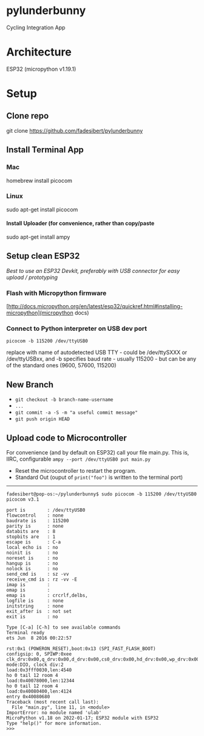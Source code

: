 # pylunderbunny
Cycling Integration App

# Architecture
ESP32 (micropython v1.19.1)

# Setup
## Clone repo
git clone https://github.com/fadesibert/pylunderbunny

## Install Terminal App
### Mac
homebrew install picocom
### Linux
sudo apt-get install picocom
#### Install Uploader (for convenience, rather than copy/paste
sudo apt-get install ampy

## Setup clean ESP32
_Best to use an ESP32 Devkit, preferably with USB connector for easy upload / prototyping_

### Flash with Micropython firmware
[http://docs.micropython.org/en/latest/esp32/quickref.html#installing-micropython](micropython docs)
### Connect to Python interpreter on USB dev port
`picocom -b 115200 /dev/ttyUSB0`

replace with name of autodetected USB TTY - could be /dev/ttySXXX or /dev/ttyUSBxx, and -b specifies baud rate - usually 115200 - but can be any of the standard ones (9600, 57600, 115200)

## New Branch
* ```git checkout -b branch-name-username```
* ```...```
* ```git commit -a -S -m "a useful commit message"```
* ```git push origin HEAD```

## Upload code to Microcontroller
For convenience (and by default on ESP32) call your file main.py. This is, IIRC, configurable
```ampy --port /dev/ttyUSB0 put main.py```

* Reset the microcontroller to restart the program.
* Standard Out (ouput of `print("foo")` is written to the terminal port)

________
```
fadesibert@pop-os:~/pylunderbunny$ sudo picocom -b 115200 /dev/ttyUSB0 
picocom v3.1

port is        : /dev/ttyUSB0
flowcontrol    : none
baudrate is    : 115200
parity is      : none
databits are   : 8
stopbits are   : 1
escape is      : C-a
local echo is  : no
noinit is      : no
noreset is     : no
hangup is      : no
nolock is      : no
send_cmd is    : sz -vv
receive_cmd is : rz -vv -E
imap is        : 
omap is        : 
emap is        : crcrlf,delbs,
logfile is     : none
initstring     : none
exit_after is  : not set
exit is        : no

Type [C-a] [C-h] to see available commands
Terminal ready
ets Jun  8 2016 00:22:57

rst:0x1 (POWERON_RESET),boot:0x13 (SPI_FAST_FLASH_BOOT)
configsip: 0, SPIWP:0xee
clk_drv:0x00,q_drv:0x00,d_drv:0x00,cs0_drv:0x00,hd_drv:0x00,wp_drv:0x00
mode:DIO, clock div:2
load:0x3fff0030,len:4540
ho 0 tail 12 room 4
load:0x40078000,len:12344
ho 0 tail 12 room 4
load:0x40080400,len:4124
entry 0x40080680
Traceback (most recent call last):
  File "main.py", line 11, in <module>
ImportError: no module named 'ulab'
MicroPython v1.18 on 2022-01-17; ESP32 module with ESP32
Type "help()" for more information.
>>> 
```
